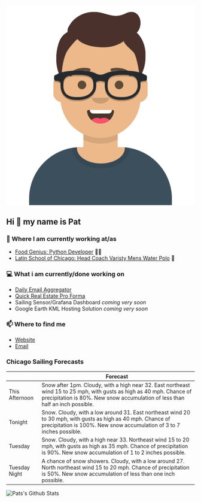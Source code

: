 [![Social banner for p-j-falconer](https://raw.githubusercontent.com/P-J-FALCONER/P-J-FALCONER/master/assets/avataaars.svg)](https://patfalconer.com/)
## Hi :wave: my name is Pat

### 💼 Where I am currently working at/as
- [Food Genius: Python Developer](https://getfoodgenius.com/) 🍔🐍
- [Latin School of Chicago: Head Coach Varisty Mens Water Polo](https://www.latinschool.org/) 🤽


### 💻 What i am currently/done working on
 - [Daily Email Aggregator](https://github.com/P-J-FALCONER/dott_daily_mail)
 - [Quick Real Estate Pro Forma](https://github.com/P-J-FALCONER/henry)
 - Sailing Sensor/Grafana Dashboard *coming very soon*
 - Google Earth KML Hosting Solution *coming very soon*

### 📫 Where to find me
 - [Website](https://patfalconer.com/)
 - [Email](mailto:patrick.j.falconer@gmail.com)


### Chicago Sailing Forecasts
|   | Forecast  |
|---|---|
| This Afternoon | Snow after 1pm. Cloudy, with a high near 32. East northeast wind 15 to 25 mph, with gusts as high as 40 mph. Chance of precipitation is 80%. New snow accumulation of less than half an inch possible. |
| Tonight | Snow. Cloudy, with a low around 31. East northeast wind 20 to 30 mph, with gusts as high as 40 mph. Chance of precipitation is 100%. New snow accumulation of 3 to 7 inches possible. |
| Tuesday | Snow. Cloudy, with a high near 33. Northeast wind 15 to 20 mph, with gusts as high as 35 mph. Chance of precipitation is 90%. New snow accumulation of 1 to 2 inches possible. |
| Tuesday Night | A chance of snow showers. Cloudy, with a low around 27. North northeast wind 15 to 20 mph. Chance of precipitation is 50%. New snow accumulation of less than one inch possible. |

![Pats's Github Stats](https://github-readme-stats.vercel.app/api?username=p-j-falconer&show_icons=true&theme=radical)
